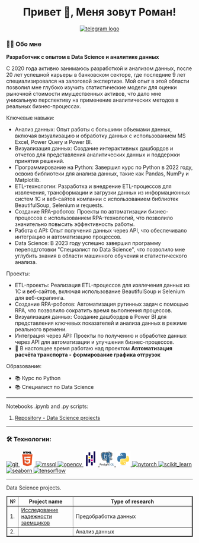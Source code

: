 <h1 align="center">Привет 👋, Меня зовут Роман!</h1>
<div align="center">
  <a href="https://t.me/gribanovrm" target="_blank">
    <img src="https://img.shields.io/static/v1?message=Telegram&logo=telegram&label=&color=2CA5E0&logoColor=white&labelColor=&style=for-the-badge" height="25" alt="telegram logo"  />
  </a>
</div>
<h3 align="left">👩‍💻  Обо мне</h3>

**Разработчик с опытом в Data Science и аналитике данных**

С 2020 года активно занимаюсь разработкой и анализом данных, после 20 лет успешной карьеры в банковском секторе, где последние 9 лет специализировался на залоговой экспертизе. Мой опыт в этой области позволил мне глубоко изучить статистические модели для оценки рыночной стоимости имущественных активов, что дало мне уникальную перспективу на применение аналитических методов в реальных бизнес-процессах.

Ключевые навыки:
- Анализ данных: Опыт работы с большими объемами данных, включая визуализацию и обработку данных с использованием MS Excel, Power Query и Power BI.
- Визуализация данных: Создание интерактивных дашбордов и отчетов для представления аналитических данных и поддержки принятия решений.
- Программирование на Python: Завершил курс по Python в 2022 году, освоив библиотеки для анализа данных, такие как Pandas, NumPy и Matplotlib.
- ETL-технологии: Разработка и внедрение ETL-процессов для извлечения, трансформации и загрузки данных из информационных систем 1С и веб-сайтов компании с использованием библиотек BeautifulSoup, Selenium и requests.
- Создание RPA-роботов: Проекты по автоматизации бизнес-процессов с использованием RPA-технологий, что позволило значительно повысить эффективность работы.
- Работа с API: Опыт получения данных через API, что обеспечивало интеграцию и автоматизацию процессов.
- Data Science: В 2023 году успешно завершил программу переподготовки "Специалист по Data Science", что позволило мне углубить знания в области машинного обучения и статистического анализа.
  
Проекты:
- ETL-проекты: Реализация ETL-процессов для извлечения данных из 1С и веб-сайтов, включая использование BeautifulSoup и Selenium для веб-скрапинга.
- Создание RPA-роботов: Автоматизация рутинных задач с помощью RPA, что позволило сократить время выполнения процессов.
- Визуализация данных: Создание дашбордов в Power BI для представления ключевых показателей и анализа данных в режиме реального времени.
- Интеграция через API: Проекты по получению и обработке данных через API для автоматизации и улучшения бизнес-процессов.
- 🔭 В настоящее время работаю над проектом **Автоматизация расчёта транспорта - формирование графика отгрузок**

Образование:
<!-- - Высшее экономическое (2010)
- Оценка собственности: оценка стоимости предприятия (бизнеса)/Оценщик (2013) -->
- 📚 Курс по Python
- 📚  Специалист по Data Science

___
Notebooks .ipynb and .py scripts:

1. <a href="https://github.com/RGribanov/Data_science_projects.git">Repository - Data Science projects</a>



___
<h3 align="left">🛠 Технологии:</h3>
<p align="left"> <a href="https://git-scm.com/" target="_blank" rel="noreferrer"> <img src="https://www.vectorlogo.zone/logos/git-scm/git-scm-icon.svg" alt="git" width="40" height="40"/> </a> <a href="https://www.w3.org/html/" target="_blank" rel="noreferrer"> <img src="https://raw.githubusercontent.com/devicons/devicon/master/icons/html5/html5-original-wordmark.svg" alt="html5" width="40" height="40"/> </a> <a href="https://www.microsoft.com/en-us/sql-server" target="_blank" rel="noreferrer"> <img src="https://www.svgrepo.com/show/303229/microsoft-sql-server-logo.svg" alt="mssql" width="40" height="40"/> </a> <a href="https://opencv.org/" target="_blank" rel="noreferrer"> <img src="https://www.vectorlogo.zone/logos/opencv/opencv-icon.svg" alt="opencv" width="40" height="40"/> </a> <a href="https://pandas.pydata.org/" target="_blank" rel="noreferrer"> <img src="https://raw.githubusercontent.com/devicons/devicon/2ae2a900d2f041da66e950e4d48052658d850630/icons/pandas/pandas-original.svg" alt="pandas" width="40" height="40"/> </a> <a href="https://www.postgresql.org" target="_blank" rel="noreferrer"> <img src="https://raw.githubusercontent.com/devicons/devicon/master/icons/postgresql/postgresql-original-wordmark.svg" alt="postgresql" width="40" height="40"/> </a> <a href="https://www.python.org" target="_blank" rel="noreferrer"> <img src="https://raw.githubusercontent.com/devicons/devicon/master/icons/python/python-original.svg" alt="python" width="40" height="40"/> </a> <a href="https://pytorch.org/" target="_blank" rel="noreferrer"> <img src="https://www.vectorlogo.zone/logos/pytorch/pytorch-icon.svg" alt="pytorch" width="40" height="40"/> </a> <a href="https://scikit-learn.org/" target="_blank" rel="noreferrer"> <img src="https://upload.wikimedia.org/wikipedia/commons/0/05/Scikit_learn_logo_small.svg" alt="scikit_learn" width="40" height="40"/> </a> <a href="https://seaborn.pydata.org/" target="_blank" rel="noreferrer"> <img src="https://seaborn.pydata.org/_images/logo-mark-lightbg.svg" alt="seaborn" width="40" height="40"/> </a> <a href="https://www.tensorflow.org" target="_blank" rel="noreferrer"> <img src="https://www.vectorlogo.zone/logos/tensorflow/tensorflow-icon.svg" alt="tensorflow" width="40" height="40"/> </a> </p>

___


<caption>Data Science projects.</caption>
<table style="width:100%" border="2">
  <tr>
    <th style="width:3%">№</th>
    <th style="width:30%">Project name</th>
    <th style="width:70%">Type of research</th>
  </tr>
  <tr>
    <td>1.</td>
    <td><a href="https://github.com/RGribanov/Data_science_projects/blob/408deafb18ac8e3d58e4d399c117801ea57c79e8/%D0%98%D1%81%D1%81%D0%BB%D0%B5%D0%B4%D0%BE%D0%B2%D0%B0%D0%BD%D0%B8%D0%B5%20%D0%BD%D0%B0%D0%B4%D0%B5%D0%B6%D0%BD%D0%BE%D1%81%D1%82%D0%B8%20%D0%B7%D0%B0%D0%B5%D0%BC%D1%89%D0%B8%D0%BA%D0%BE%D0%B2.ipynb">Исследование надежности заемщиков</td>
    <td>Предобработка данных</td>
  </tr>
  <tr>
    <td>2.</td>
    <td></td>
    <td>Анализ данных</td>
  </tr>
</table>

